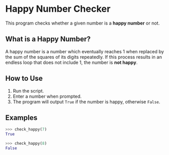 # Happy Number Checker

This program checks whether a given number is a **happy number** or not.

## What is a Happy Number?

A happy number is a number which eventually reaches 1 when replaced by the sum of the squares of its digits repeatedly.
If this process results in an endless loop that does not include 1, the number is **not happy**.

## How to Use

1. Run the script.
2. Enter a number when prompted.
3. The program will output `True` if the number is happy, otherwise `False`.

## Examples

```python
>>> check_happy(7)
True

>>> check_happy(8)
False
